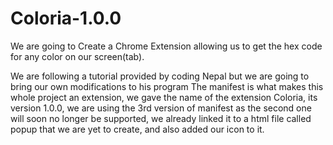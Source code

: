 # Coloria-1.0.0
We are going to Create a Chrome Extension allowing us to get the hex code for any color on our screen(tab).

We are following a tutorial provided by coding Nepal but we are going to bring our own modifications to his program
The manifest is what makes this whole project an extension, we gave the name of the extension Coloria, its version 1.0.0, we are using the 3rd version of manifest as the second one will soon no longer be supported, we already linked it to a html file called popup that we are yet to create, and also added our icon to it.

